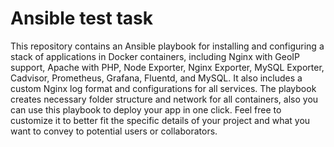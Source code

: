 # Ansible test task
 This repository contains an Ansible playbook for installing and configuring a stack of applications in Docker containers, including Nginx with GeoIP support, Apache with PHP, Node Exporter, Nginx Exporter, MySQL Exporter, Cadvisor, Prometheus, Grafana, Fluentd, and MySQL. It also includes a custom Nginx log format and configurations for all services. The playbook creates necessary folder structure and network for all containers, also you can use this playbook to deploy your app in one click.  Feel free to customize it to better fit the specific details of your project and what you want to convey to potential users or collaborators.
